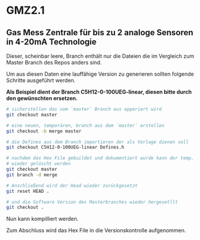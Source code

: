 # GMZ2.1

## Gas Mess Zentrale für bis zu 2 analoge Sensoren in 4-20mA Technologie

Dieser, scheinbar leere, Branch enthält nur die Dateien die im Vergleich zum Master Branch des Repos anders sind.

Um aus diesen Daten eine lauffähige Version zu generieren sollten folgende Schritte ausgeführt werden.

**Als Beispiel dient der Branch C5H12-0-100UEG-linear, diesen bitte durch den gewünschten ersetzen.**

```bash
# sicherstellen das vom `master` Branch aus opperiert wird
git checkout master

# eine neuen, temporären, branch aus dem `master` erstellen
git checkout -b merge master

# die Defines aus dem Branch importieren der als Vorlage dienen soll
git checkout C5H12-0-100UEG-linear Defines.h

# nachdem das Hex File gebuildet und dokumentiert wurde kann der temp. branch
# wieder gelöscht werden
git checkout master
git branch -d merge

# Anschließend wird der Head wieder zurückgesetzt
git reset HEAD .

# und die Software Version des Masterbranches wieder hergesetllt
git checkout .
```

Nun kann kompilliert werden.

Zum Abschluss wird das Hex File in die Versionskontrolle aufgenommen.
